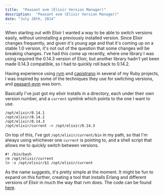 ```yaml
---
title:  "Peasant evm (Elixir Version Manager)"
description:  "Peasant evm (Elixir Version Manager)"
date: "July 28th, 2014"
---
```


When starting out with Elixir I wanted a way to be able to switch versions easily, without uninstalling a previously installed version. Since Elixir changes frequently, and given it's young age and that it's coming up on a stable 1.0 version, it's not out of the question that some changes will be breaking changes. I've had this come up recently, where one library I was using required the 0.14.3 version of Elixir, but another library hadn't yet been made 0.14.3 compatible, so I had to quickly roll back to 0.14.2.

Having experience using [rvm](http://rvm.io) and [capistrano](http://github.com/capistrano/capistrano) in several of my Ruby projects, I was inspired by some of the techniques they use for switching versions, and [peasant-evm](https://github.com/BennyHallett/peasant-evm) was born.

Basically I've just got my elixir installs in a directory, each under their own version number, and a `current` symlink which points to the one I want to use.

    /opt/elixir/0.14.1
    /opt/elixir/0.14.2
    /opt/elixir/0.14.3
    /opt/elixir/current -> /opt/elixir/0.14.3

On top of this, I've got `/opt/elixir/current/bin` in my path, so that I'm always using whichever one `current` is pointing to, and a shell script that allows me to quickly switch between versions.

    #! /bin/bash
    rm /opt/elixir/current
    ln -s /opt/elixir/$1 /opt/elixir/current

As the name suggests, it's pretty simple at the moment. It might be fun to expand on this further, creating a tool that installs Erlang and different versions of Elixir in much the way that rvm does. The code can be found [here](https://github.com/BennyHallett/peasant-evm).
